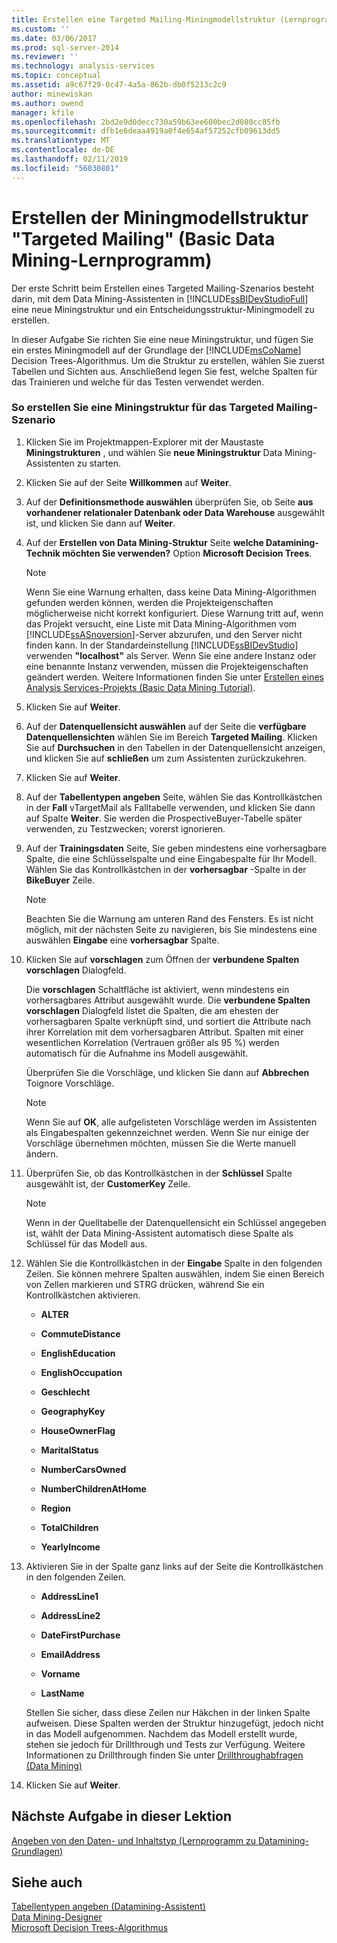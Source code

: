 ```yaml
---
title: Erstellen eine Targeted Mailing-Miningmodellstruktur (Lernprogramm zu Datamining-Grundlagen) | Microsoft-Dokumentation
ms.custom: ''
ms.date: 03/06/2017
ms.prod: sql-server-2014
ms.reviewer: ''
ms.technology: analysis-services
ms.topic: conceptual
ms.assetid: a9c67f29-0c47-4a5a-862b-db0f5213c2c9
author: minewiskan
ms.author: owend
manager: kfile
ms.openlocfilehash: 2bd2e9d0decc730a59b63ee600bec2d080cc85fb
ms.sourcegitcommit: dfb1e6deaa4919a0f4e654af57252cfb09613dd5
ms.translationtype: MT
ms.contentlocale: de-DE
ms.lasthandoff: 02/11/2019
ms.locfileid: "56030801"
---
```

# <a name="creating-a-targeted-mailing-mining-model-structure-basic-data-mining-tutorial"></a>Erstellen der Miningmodellstruktur "Targeted Mailing" (Basic Data Mining-Lernprogramm)
  Der erste Schritt beim Erstellen eines Targeted Mailing-Szenarios besteht darin, mit dem Data Mining-Assistenten in [!INCLUDE[ssBIDevStudioFull](../includes/ssbidevstudiofull-md.md)] eine neue Miningstruktur und ein Entscheidungsstruktur-Miningmodell zu erstellen.  
  
 In dieser Aufgabe Sie richten Sie eine neue Miningstruktur, und fügen Sie ein erstes Miningmodell auf der Grundlage der [!INCLUDE[msCoName](../includes/msconame-md.md)] Decision Trees-Algorithmus. Um die Struktur zu erstellen, wählen Sie zuerst Tabellen und Sichten aus. Anschließend legen Sie fest, welche Spalten für das Trainieren und welche für das Testen verwendet werden.  
  
### <a name="to-create-a-mining-structure-for-the-targeted-mailing-scenario"></a>So erstellen Sie eine Miningstruktur für das Targeted Mailing-Szenario  
  
1.  Klicken Sie im Projektmappen-Explorer mit der Maustaste **Miningstrukturen** , und wählen Sie **neue Miningstruktur** Data Mining-Assistenten zu starten.  
  
2.  Klicken Sie auf der Seite **Willkommen** auf **Weiter**.  
  
3.  Auf der **Definitionsmethode auswählen** überprüfen Sie, ob Seite **aus vorhandener relationaler Datenbank oder Data Warehouse** ausgewählt ist, und klicken Sie dann auf **Weiter**.  
  
4.  Auf der **Erstellen von Data Mining-Struktur** Seite **welche Datamining-Technik möchten Sie verwenden?** Option **Microsoft Decision Trees**.  
  
    > [!NOTE]  
    >  Wenn Sie eine Warnung erhalten, dass keine Data Mining-Algorithmen gefunden werden können, werden die Projekteigenschaften möglicherweise nicht korrekt konfiguriert. Diese Warnung tritt auf, wenn das Projekt versucht, eine Liste mit Data Mining-Algorithmen vom [!INCLUDE[ssASnoversion](../includes/ssasnoversion-md.md)]-Server abzurufen, und den Server nicht finden kann. In der Standardeinstellung [!INCLUDE[ssBIDevStudio](../includes/ssbidevstudio-md.md)] verwenden **"localhost"** als Server. Wenn Sie eine andere Instanz oder eine benannte Instanz verwenden, müssen die Projekteigenschaften geändert werden. Weitere Informationen finden Sie unter [Erstellen eines Analysis Services-Projekts &#40;Basic Data Mining Tutorial&#41;](../../2014/tutorials/creating-an-analysis-services-project-basic-data-mining-tutorial.md).  
  
5.  Klicken Sie auf **Weiter**.  
  
6.  Auf der **Datenquellensicht auswählen** auf der Seite die **verfügbare Datenquellensichten** wählen Sie im Bereich **Targeted Mailing**. Klicken Sie auf **Durchsuchen** in den Tabellen in der Datenquellensicht anzeigen, und klicken Sie auf **schließen** um zum Assistenten zurückzukehren.  
  
7.  Klicken Sie auf **Weiter**.  
  
8.  Auf der **Tabellentypen angeben** Seite, wählen Sie das Kontrollkästchen in der **Fall** vTargetMail als Falltabelle verwenden, und klicken Sie dann auf Spalte **Weiter**. Sie werden die ProspectiveBuyer-Tabelle später verwenden, zu Testzwecken; vorerst ignorieren.  
  
9. Auf der **Trainingsdaten** Seite, Sie geben mindestens eine vorhersagbare Spalte, die eine Schlüsselspalte und eine Eingabespalte für Ihr Modell. Wählen Sie das Kontrollkästchen in der **vorhersagbar** -Spalte in der **BikeBuyer** Zeile.  
  
    > [!NOTE]  
    >  Beachten Sie die Warnung am unteren Rand des Fensters. Es ist nicht möglich, mit der nächsten Seite zu navigieren, bis Sie mindestens eine auswählen **Eingabe** eine **vorhersagbar** Spalte.  
  
10. Klicken Sie auf **vorschlagen** zum Öffnen der **verbundene Spalten vorschlagen** Dialogfeld.  
  
     Die **vorschlagen** Schaltfläche ist aktiviert, wenn mindestens ein vorhersagbares Attribut ausgewählt wurde. Die **verbundene Spalten vorschlagen** Dialogfeld listet die Spalten, die am ehesten der vorhersagbaren Spalte verknüpft sind, und sortiert die Attribute nach ihrer Korrelation mit dem vorhersagbaren Attribut. Spalten mit einer wesentlichen Korrelation (Vertrauen größer als 95 %) werden automatisch für die Aufnahme ins Modell ausgewählt.  
  
     Überprüfen Sie die Vorschläge, und klicken Sie dann auf **Abbrechen** Toignore Vorschläge.  
  
    > [!NOTE]  
    >  Wenn Sie auf **OK**, alle aufgelisteten Vorschläge werden im Assistenten als Eingabespalten gekennzeichnet werden. Wenn Sie nur einige der Vorschläge übernehmen möchten, müssen Sie die Werte manuell ändern.  
  
11. Überprüfen Sie, ob das Kontrollkästchen in der **Schlüssel** Spalte ausgewählt ist, der **CustomerKey** Zeile.  
  
    > [!NOTE]  
    >  Wenn in der Quelltabelle der Datenquellensicht ein Schlüssel angegeben ist, wählt der Data Mining-Assistent automatisch diese Spalte als Schlüssel für das Modell aus.  
  
12. Wählen Sie die Kontrollkästchen in der **Eingabe** Spalte in den folgenden Zeilen. Sie können mehrere Spalten auswählen, indem Sie einen Bereich von Zellen markieren und STRG drücken, während Sie ein Kontrollkästchen aktivieren.  
  
    -   **ALTER**  
  
    -   **CommuteDistance**  
  
    -   **EnglishEducation**  
  
    -   **EnglishOccupation**  
  
    -   **Geschlecht**  
  
    -   **GeographyKey**  
  
    -   **HouseOwnerFlag**  
  
    -   **MaritalStatus**  
  
    -   **NumberCarsOwned**  
  
    -   **NumberChildrenAtHome**  
  
    -   **Region**  
  
    -   **TotalChildren**  
  
    -   **YearlyIncome**  
  
13. Aktivieren Sie in der Spalte ganz links auf der Seite die Kontrollkästchen in den folgenden Zeilen.  
  
    -   **AddressLine1**  
  
    -   **AddressLine2**  
  
    -   **DateFirstPurchase**  
  
    -   **EmailAddress**  
  
    -   **Vorname**  
  
    -   **LastName**  
  
     Stellen Sie sicher, dass diese Zeilen nur Häkchen in der linken Spalte aufweisen. Diese Spalten werden der Struktur hinzugefügt, jedoch nicht in das Modell aufgenommen. Nachdem das Modell erstellt wurde, stehen sie jedoch für Drillthrough und Tests zur Verfügung. Weitere Informationen zu Drillthrough finden Sie unter [Drillthroughabfragen &#40;Data Mining&#41;](../../2014/analysis-services/data-mining/drillthrough-queries-data-mining.md)  
  
14. Klicken Sie auf **Weiter**.  
  
## <a name="next-task-in-lesson"></a>Nächste Aufgabe in dieser Lektion  
 [Angeben von den Daten- und Inhaltstyp &#40;Lernprogramm zu Datamining-Grundlagen&#41;](../../2014/tutorials/specifying-the-data-type-and-content-type-basic-data-mining-tutorial.md)  
  
## <a name="see-also"></a>Siehe auch  
 [Tabellentypen angeben &#40;Datamining-Assistent&#41;](../../2014/analysis-services/specify-table-types-data-mining-wizard.md)   
 [Data Mining-Designer](../../2014/analysis-services/data-mining/data-mining-designer.md)   
 [Microsoft Decision Trees-Algorithmus](../../2014/analysis-services/data-mining/microsoft-decision-trees-algorithm.md)  
  
  
